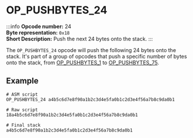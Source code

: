 # OP_PUSHBYTES_24
:::info
**Opcode number:** 24  
**Byte representation:**  `0x18`  
**Short Description:** Push the next 24 bytes onto the stack. 
:::

The `OP_PUSHBYTES_24` opcode will push the following 24 bytes onto the stack. It's part of a group of opcodes that push a specific number of bytes onto the stack, from [OP_PUSHBYTES_1](./OP_PUSHBYTES_1.md) to [OP_PUSHBYTES_75](./OP_PUSHBYTES_75.md).

## Example
```shell
# ASM script
OP_PUSHBYTES_24 a4b5c6d7e8f90a1b2c3d4e5fa0b1c2d3e4f56a7b8c9da0b1

# Raw script
18a4b5c6d7e8f90a1b2c3d4e5fa0b1c2d3e4f56a7b8c9da0b1

# Final stack
a4b5c6d7e8f90a1b2c3d4e5fa0b1c2d3e4f56a7b8c9da0b1
```
